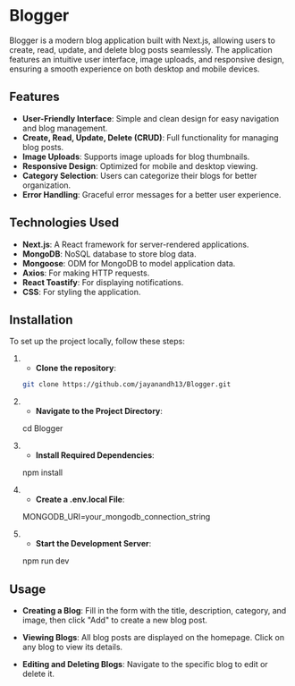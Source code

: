 # Blogger

Blogger is a modern blog application built with Next.js, allowing users to create, read, update, and delete blog posts seamlessly. The application features an intuitive user interface, image uploads, and responsive design, ensuring a smooth experience on both desktop and mobile devices.

## Features

- **User-Friendly Interface**: Simple and clean design for easy navigation and blog management.
- **Create, Read, Update, Delete (CRUD)**: Full functionality for managing blog posts.
- **Image Uploads**: Supports image uploads for blog thumbnails.
- **Responsive Design**: Optimized for mobile and desktop viewing.
- **Category Selection**: Users can categorize their blogs for better organization.
- **Error Handling**: Graceful error messages for a better user experience.

## Technologies Used

- **Next.js**: A React framework for server-rendered applications.
- **MongoDB**: NoSQL database to store blog data.
- **Mongoose**: ODM for MongoDB to model application data.
- **Axios**: For making HTTP requests.
- **React Toastify**: For displaying notifications.
- **CSS**: For styling the application.

## Installation

To set up the project locally, follow these steps:

1. - **Clone the repository**:

   ```bash
   git clone https://github.com/jayanandh13/Blogger.git
   
2. - **Navigate to the Project Directory**:

   cd Blogger

3. - **Install Required Dependencies**:

   npm install

4. - **Create a .env.local File**:

   MONGODB_URI=your_mongodb_connection_string

5. - **Start the Development Server**:

   npm run dev


 ## Usage
- **Creating a Blog**: Fill in the form with the title, description, category, and image, then click "Add" to create a new blog post.

- **Viewing Blogs**: All blog posts are displayed on the homepage. Click on any blog to view its details.

- **Editing and Deleting Blogs**: Navigate to the specific blog to edit or delete it.
